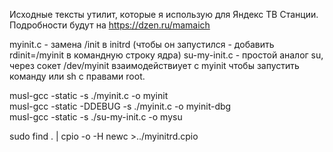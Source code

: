Исходные тексты утилит, которые я использую для Яндекс ТВ Станции.
Подробности будут на https://dzen.ru/mamaich

myinit.c - замена /init в initrd (чтобы он запустился - добавить rdinit=/myinit в командную строку ядра)
su-my-init.c - простой аналог su, через сокет /dev/myinit взаимодействиует с myinit чтобы запустить команду или sh с правами root.

musl-gcc -static -s ./myinit.c  -o myinit  
musl-gcc -static -DDEBUG -s ./myinit.c  -o myinit-dbg  
musl-gcc -static -s ./su-my-init.c  -o mysu  

sudo find . | cpio -o -H newc >../myinitrd.cpio